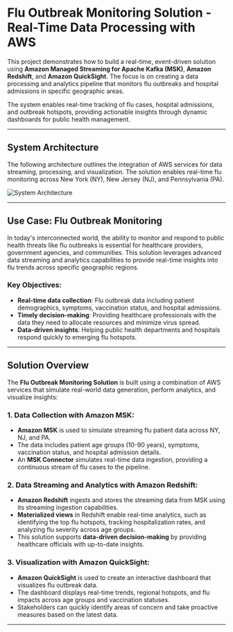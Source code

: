 # Flu Outbreak Monitoring Solution - Real-Time Data Processing with AWS

This project demonstrates how to build a real-time, event-driven solution using **Amazon Managed Streaming for Apache Kafka (MSK)**, **Amazon Redshift**, and **Amazon QuickSight**. The focus is on creating a data processing and analytics pipeline that monitors flu outbreaks and hospital admissions in specific geographic areas.

The system enables real-time tracking of flu cases, hospital admissions, and outbreak hotspots, providing actionable insights through dynamic dashboards for public health management.

---

## System Architecture

The following architecture outlines the integration of AWS services for data streaming, processing, and visualization. The solution enables real-time flu monitoring across New York (NY), New Jersey (NJ), and Pennsylvania (PA).

![System Architecture](https://github.com/LunaticWrath07/cloud/raw/master/diagrams/system_arch.png)


---

## Use Case: Flu Outbreak Monitoring

In today's interconnected world, the ability to monitor and respond to public health threats like flu outbreaks is essential for healthcare providers, government agencies, and communities. This solution leverages advanced data streaming and analytics capabilities to provide real-time insights into flu trends across specific geographic regions.

### Key Objectives:
- **Real-time data collection**: Flu outbreak data including patient demographics, symptoms, vaccination status, and hospital admissions.
- **Timely decision-making**: Providing healthcare professionals with the data they need to allocate resources and minimize virus spread.
- **Data-driven insights**: Helping public health departments and hospitals respond quickly to emerging flu hotspots.

---

## Solution Overview

The **Flu Outbreak Monitoring Solution** is built using a combination of AWS services that simulate real-world data generation, perform analytics, and visualize insights:

### 1. Data Collection with Amazon MSK:
- **Amazon MSK** is used to simulate streaming flu patient data across NY, NJ, and PA.
- The data includes patient age groups (10-90 years), symptoms, vaccination status, and hospital admission details.
- An **MSK Connector** simulates real-time data ingestion, providing a continuous stream of flu cases to the pipeline.

### 2. Data Streaming and Analytics with Amazon Redshift:
- **Amazon Redshift** ingests and stores the streaming data from MSK using its streaming ingestion capabilities.
- **Materialized views** in Redshift enable real-time analytics, such as identifying the top flu hotspots, tracking hospitalization rates, and analyzing flu severity across age groups.
- This solution supports **data-driven decision-making** by providing healthcare officials with up-to-date insights.

### 3. Visualization with Amazon QuickSight:
- **Amazon QuickSight** is used to create an interactive dashboard that visualizes flu outbreak data.
- The dashboard displays real-time trends, regional hotspots, and flu impacts across age groups and vaccination statuses.
- Stakeholders can quickly identify areas of concern and take proactive measures based on the latest data.

---


